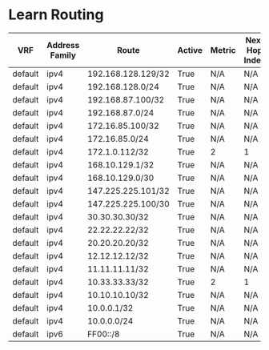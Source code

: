 # Learn Routing
| VRF | Address Family | Route | Active | Metric | Next Hop Index | Next Hop | Outgoing Interface | Route Preference | Source Protocol | Source Protocol Code |
| --- | -------------- | ----- | ------ | ------ | -------------- | -------- | -------------------| ---------------- | --------------- | -------------------- |
| default | ipv4 | 192.168.128.129/32 | True | N/A | N/A | N/A | GigabitEthernet0/0 | N/A | local | L |
| default | ipv4 | 192.168.128.0/24 | True | N/A | N/A | N/A | GigabitEthernet0/0 | N/A | connected | C |
| default | ipv4 | 192.168.87.100/32 | True | N/A | N/A | N/A | GigabitEthernet0/2.875 | N/A | local | L |
| default | ipv4 | 192.168.87.0/24 | True | N/A | N/A | N/A | GigabitEthernet0/2.875 | N/A | connected | C |
| default | ipv4 | 172.16.85.100/32 | True | N/A | N/A | N/A | GigabitEthernet0/2.975 | N/A | local | L |
| default | ipv4 | 172.16.85.0/24 | True | N/A | N/A | N/A | GigabitEthernet0/2.975 | N/A | connected | C |
| default | ipv4 | 172.1.0.112/32 | True | 2 | 1 | 10.0.0.2 | N/A | 110 | ospf | O |
| default | ipv4 | 168.10.129.1/32 | True | N/A | N/A | N/A | GigabitEthernet0/4.1000 | N/A | local | L |
| default | ipv4 | 168.10.129.0/30 | True | N/A | N/A | N/A | GigabitEthernet0/4.1000 | N/A | connected | C |
| default | ipv4 | 147.225.225.101/32 | True | N/A | N/A | N/A | GigabitEthernet0/2.675 | N/A | local | L |
| default | ipv4 | 147.225.225.100/30 | True | N/A | N/A | N/A | GigabitEthernet0/2.675 | N/A | connected | C |
| default | ipv4 | 30.30.30.30/32 | True | N/A | N/A | N/A | Null0 | N/A | static | S |
| default | ipv4 | 22.22.22.22/32 | True | N/A | N/A | N/A | Loopback12 | N/A | connected | C |
| default | ipv4 | 20.20.20.20/32 | True | N/A | N/A | N/A | Null0 | N/A | static | S |
| default | ipv4 | 12.12.12.12/32 | True | N/A | N/A | N/A | Loopback0 | N/A | connected | C |
| default | ipv4 | 11.11.11.11/32 | True | N/A | N/A | N/A | Loopback11 | N/A | connected | C |
| default | ipv4 | 10.33.33.33/32 | True | 2 | 1 | 10.0.0.2 | N/A | 110 | ospf | O |
| default | ipv4 | 10.10.10.10/32 | True | N/A | N/A | N/A | Loopback10 | N/A | connected | C |
| default | ipv4 | 10.0.0.1/32 | True | N/A | N/A | N/A | GigabitEthernet0/1 | N/A | local | L |
| default | ipv4 | 10.0.0.0/24 | True | N/A | N/A | N/A | GigabitEthernet0/1 | N/A | connected | C |
| default | ipv6 | FF00::/8 | True | N/A | N/A | N/A | Null0 | N/A | local | L |
